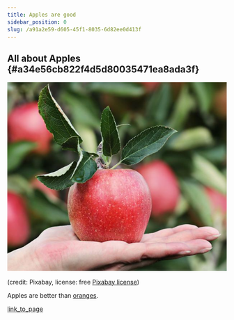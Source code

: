 ```yaml
---
title: Apples are good
sidebar_position: 0
slug: /a91a2e59-d605-45f1-8035-6d82ee0d413f
---
```




## All about Apples {#a34e56cb822f4d5d80035471ea8ada3f}


![](./1911112500.png)


(credit: Pixabay, license: free [Pixabay license](https://pixabay.com/service/license/))


Apples are better than [oranges](/oranges).


[link_to_page](652e0550-19cf-4f11-a73d-a8e1c8b87cd7)

